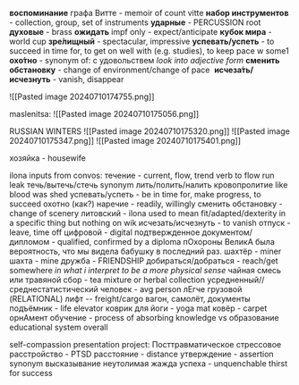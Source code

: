 **воспоминание** графа Витте - memoir of count vitte
**набор инструментов** - collection, group, set of instruments
**ударные** - PERCUSSION root
**духовые** - brass
**ожидать** impf only - expect/anticipate
**кубок мира** - world cup
**зре́лищный** - spectacular, impressive
**успевать/успеть** - to succeed in time for, to get on well with (e.g. studies), to keep pace w some1
**охо́тно** - synonym of: с удовольствем
	*look into adjective form*
**сменить обстановку** - change of environment/change of pace
 **исчеза́ть/исчезнуть** - vanish, disappear


![[Pasted image 20240710174755.png]]

maslenitsa:
	![[Pasted image 20240710175056.png]]

RUSSIAN WINTERS
	![[Pasted image 20240710175320.png]]
	![[Pasted image 20240710175347.png]]
	![[Pasted image 20240710175401.png]]

хозяйка - housewife

ilona inputs from convos:
	течение - current, flow, trend
	verb to flow run leak течь/вытечь/стечь 
	synonym лить/полить/налить кровопролитие like blood was shed
	успевать/успеть - be in time for, make progress, to succeed
	охотно (как?) наречие - readily, willingly
	сменить обстановку - change of scenery
	литовский - ilona used to mean fit/adapted/dexterity in a specific thing but nothing on wik
	исчезать/исчезнуть - to vanish
	отпуск - leave, time off
	цифровой - digital
	подтвержденное документом/дипломом - qualified, confirmed by a diploma
	пОхороны
	ВеликА была вероятность, что мы видела бабушку в последний раз.
	шахтёр - miner шахта - mine
	дружба - FRIENDSHIP
	добираться/добраться - reach/get somewhere *in what i interpret to be a more physical sense*
	чайная смесь или травяной сбор - tea mixture or herbal collection
	усредненный// среднестатистический человек - avg person
	лEгче
	грузовой (RELATIONAL) лифт -- freight/cargo вагон, самолёт, документы
	подъёмник - life elevator
	коврик для йоги - yoga mat
	ковёр - carpet
	орнАмент
	обучение - process of absorbing knowledge vs образование educational system overall

self-compassion presentation project:
	Посттравматическое стрессовое расстройство - PTSD
	расстояние - distance
	утверждение - assertion
	synonym высказывание 
	неутолимая жажда успеха - unquenchable thirst for success